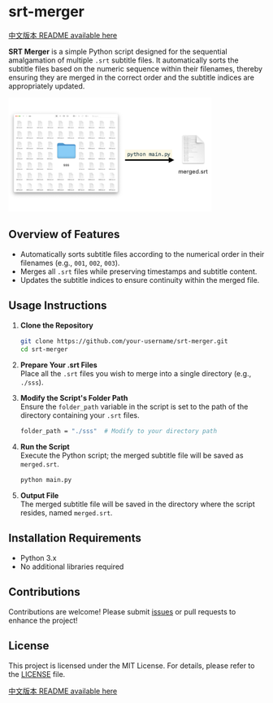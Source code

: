 # srt-merger

[中文版本 README available here](README.zh.md)

**SRT Merger** is a simple Python script designed for the sequential amalgamation of multiple `.srt` subtitle files. It automatically sorts the subtitle files based on the numeric sequence within their filenames, thereby ensuring they are merged in the correct order and the subtitle indices are appropriately updated.

<img src="./img/merger.jpeg" alt="SRT Merger" width="400">

## Overview of Features

- Automatically sorts subtitle files according to the numerical order in their filenames (e.g., `001`, `002`, `003`).
- Merges all `.srt` files while preserving timestamps and subtitle content.
- Updates the subtitle indices to ensure continuity within the merged file.

## Usage Instructions

1. **Clone the Repository**
   ```bash
   git clone https://github.com/your-username/srt-merger.git
   cd srt-merger
   ```

2. **Prepare Your .srt Files**  
   Place all the `.srt` files you wish to merge into a single directory (e.g., `./sss`).

3. **Modify the Script's Folder Path**  
   Ensure the `folder_path` variable in the script is set to the path of the directory containing your `.srt` files.
   ```bash
   folder_path = "./sss"  # Modify to your directory path
   ```

4. **Run the Script**  
   Execute the Python script; the merged subtitle file will be saved as `merged.srt`.
   ```bash
   python main.py
   ```

5. **Output File**  
   The merged subtitle file will be saved in the directory where the script resides, named `merged.srt`.

## Installation Requirements

- Python 3.x
- No additional libraries required

## Contributions

Contributions are welcome! Please submit [issues](https://github.com/yzwbeast/srt-merger/issues) or pull requests to enhance the project!

## License

This project is licensed under the MIT License. For details, please refer to the [LICENSE](LICENSE) file.

[中文版本 README available here](README.zh.md)
